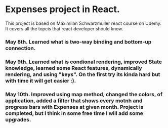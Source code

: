 # Expenses project in React.

This project is based on Maximilan Schwarzmuller react course on Udemy. 
It covers all the topcis that react developer should know.

### May 8th. Learned what is two-way binding and bottom-up connection. 

### May 9th. Learned what is condional rendering, improved State knowledge, learned some React features, dynamically rendering, and using "keys". On the first try its kinda hard but with time it will get easier :).

### May 10th. Improved using map method, changed the colors, of application, added a filter that shows every motnh and progress bars with Expenses at given month. Project is completed, but I think in some free time I will add some upgrades. 
